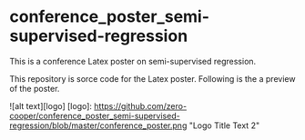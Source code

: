 # conference_poster_semi-supervised-regression
This is a conference Latex poster on semi-supervised regression.

This repository is sorce code for the Latex poster. Following is the a preview of the poster.

![alt text][logo]
[logo]: https://github.com/zero-cooper/conference_poster_semi-supervised-regression/blob/master/conference_poster.png "Logo Title Text 2"



